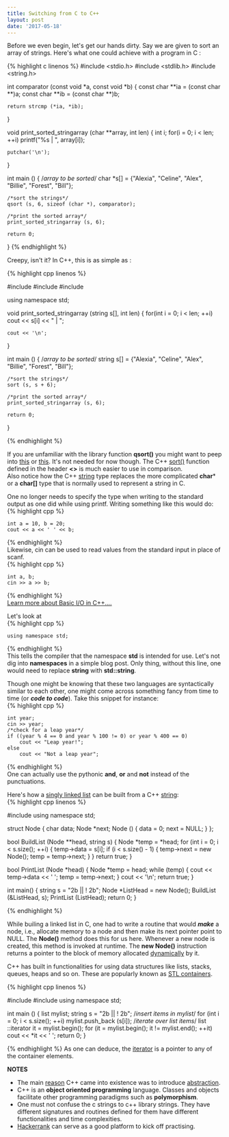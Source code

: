 ```yaml
---
title: Switching from C to C++
layout: post
date: '2017-05-18'
---
```


Before we even begin, let's get our hands dirty. Say we are given to sort an array of strings. Here's what one could achieve with a program in C :

{% highlight c linenos %}
#include <stdio.h>
#include <stdlib.h>
#include <string.h>

int comparator (const void *a, const void *b) { 
    const char **ia = (const char **)a;
    const char **ib = (const char **)b;

    return strcmp (*ia, *ib);
} 

void print_sorted_stringarray (char **array, int len) { 
    int i;
    for(i = 0; i < len; ++i) 
        printf("%s | ", array[i]);

    putchar('\n');
} 

int main () {
    /*array to be sorted*/
    char *s[] = {"Alexia", "Celine", "Alex", "Billie", "Forest", "Bill"};

    /*sort the strings*/
    qsort (s, 6, sizeof (char *), comparator);

    /*print the sorted array*/
    print_sorted_stringarray (s, 6);

    return 0;
}
{% endhighlight %}

Creepy, isn't it?
In C++, this is as simple as :

{% highlight cpp linenos %}

#include <iostream>
#include <string>
#include <algorithm>

using namespace std;

void print_sorted_stringarray (string s[], int len) { 
    for(int i = 0; i < len; ++i) 
        cout << s[i] << " | "; 
    
    cout << '\n';
} 

int main () {
    /*array to be sorted*/
    string s[] = {"Alexia", "Celine", "Alex", "Billie", "Forest", "Bill"};

    /*sort the strings*/
    sort (s, s + 6);

    /*print the sorted array*/
    print_sorted_stringarray (s, 6);

    return 0;
}

{% endhighlight %}


If you are unfamiliar with the library function **qsort()** you might want to peep into [this](http://www.geeksforgeeks.org/comparator-function-of-qsort-in-c/) or [this](https://www.tutorialspoint.com/c_standard_library/c_function_qsort.htm). It's not needed for now though. The C++ [sort()](http://www.cplusplus.com/reference/algorithm/sort/) function defined in the header **<<algorithm>>** is much easier to use in comparison.  
Also notice how the C++ [string](http://www.cplusplus.com/reference/string/string/) type replaces the more complicated **char*** or a **char[]** type that is normally used to represent a string in C.    

One no longer needs to specify the type when writing to the standard output as one did while using printf. Writing something like this would do:  
{% highlight cpp %}
  
	int a = 10, b = 20;
	cout << a << ' ' << b;
  
{% endhighlight %}  
Likewise, cin can be used to read values from the standard input in place of scanf.  
{% highlight cpp %}
  
	int a, b;
	cin >> a >> b;
  
{% endhighlight %}  
[Learn more about Basic I/O in C++....](http://www.cplusplus.com/doc/tutorial/basic_io/)  
    
Let's look at   
{% highlight cpp %}
  
	using namespace std;
  
{% endhighlight %}  
This tells the compiler that the namespace **std** is intended for use. Let's not dig into **namespaces** in a simple blog post. Only thing, without this line, one would need to replace **string** with **std::string**.  


Though one might be knowing that these two languages are syntactically similar to each other, one might come across something fancy from time to time (or ***code to code***). Take this snippet for instance:  
{% highlight cpp %}
  
  	int year;
  	cin >> year;
	/*check for a leap year*/
	if ((year % 4 == 0 and year % 100 != 0) or year % 400 == 0)
		cout << "Leap year!";
	else
		cout << "Not a leap year";
  
{% endhighlight %}   
One can actually use the pythonic **and**, **or** and **not** instead of the punctuations.   


Here's how a [singly linked list](https://en.wikipedia.org/wiki/Linked_list) can be built from a C++ [string](http://www.cplusplus.com/reference/string/string/):  
{% highlight cpp linenos %}

#include <iostream>
using namespace std;

struct Node {
    char data;
    Node *next;
    Node () {
        data = 0;
        next = NULL;
    }
};

bool BuildList (Node **head, string s) {
    Node *temp = *head;
    for (int i = 0; i < s.size(); ++i) { 
        temp->data = s[i];
        if (i < s.size() - 1) {
            temp->next = new Node();
            temp = temp->next;
        }
    }
    return true;
}

bool PrintList (Node *head) {
    Node *temp = head;
    while (temp) {
        cout << temp->data << ' ';
        temp = temp->next;
    }
    cout << '\n';
    return true;
}

int main() {
    string s = "2b || ! 2b";
    Node *ListHead = new Node();
    BuildList (&ListHead, s);
    PrintList (ListHead);
    return 0;
}
  
{% endhighlight %} 

While builing a linked list in C, one had to write a routine that would ***make*** a node, i.e., allocate memory to a node and then make its next pointer point to NULL. The **Node()** method does this for us here. Whenever a new node is created, this method is invoked at runtime. The **new Node()** instruction returns a pointer to the block of memory allocated [dynamically](http://www.cplusplus.com/reference/new/operator%20new[]/) by it.  

C++ has built in functionalities for using data structures like lists, stacks, queues, heaps and so on. These are popularly known as [STL containers](http://www.cplusplus.com/reference/stl/).   

{% highlight cpp linenos %}

#include <iostream>
#include <list>
using namespace std;

int main () {
    list <char> mylist;
    string s = "2b || ! 2b";
    /*insert items in mylist*/
    for (int i = 0; i < s.size(); ++i)
        mylist.push_back (s[i]);
    /*iterate over list items*/
    list <char>::iterator it = mylist.begin();
    for (it = mylist.begin(); it != mylist.end(); ++it)
        cout << *it << ' ';
    return 0;
}

{% endhighlight %}
As one can deduce, the [iterator](http://www.cplusplus.com/reference/iterator/) is a pointer to any of the container elements.  

**NOTES**
* The main [reason](http://objectorientedprogrammingcpp.blogspot.in/2010/01/how-c-programming-language-came-into.html) C++ came into existence was to introduce [abstraction](https://www.tutorialspoint.com/cplusplus/cpp_data_abstraction.htm).   
* C++ is an **object oriented programming** language. Classes and objects facilitate other programming paradigms such as **polymorphism**.   
* One must not confuse the c strings to c++ library strings. They have different signatures and routines defined for them have different functionalities and time complexities.  
* [Hackerrank](https://www.hackerrank.com/domains/cpp/cpp-introduction) can serve as a good platform to kick off practising. 